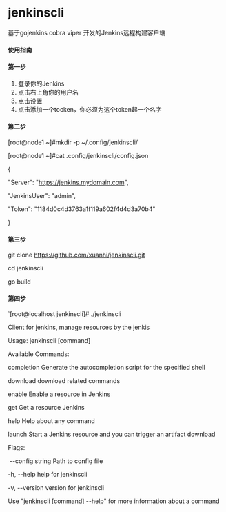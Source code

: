 # jenkinscli

基于gojenkins cobra viper 开发的Jenkins远程构建客户端

#### 使用指南 

#### 第一步

1. 登录你的Jenkins
2. 点击右上角你的用户名
3. 点击设置
4. 点击添加一个tocken，你必须为这个token起一个名字

#### 

#### 第二步



[root@node1 ~]#mkdir -p ~/.config/jenkinscli/

[root@node1 ~]#cat .config/jenkinscli/config.json 

{

 "Server": "https://jenkins.mydomain.com",

 "JenkinsUser": "admin",

 "Token": "1184d0c4d3763a1f119a602f4d4d3a70b4"

}

#### 第三步

git clone https://github.com/xuanhi/jenkinscli.git

cd jenkinscli

go build

#### 第四步

`[root@localhost jenkinscli]# ./jenkinscli 

Client for jenkins, manage resources by the jenkis

Usage:
  jenkinscli [command]

Available Commands:

  completion  Generate the autocompletion script for the specified shell

  download    download related commands

  enable      Enable a resource in Jenkins

  get         Get a resource Jenkins

  help        Help about any command

  launch      Start a Jenkins resource and you can trigger an artifact download

Flags:

​      --config string   Path to config file

  -h, --help            help for jenkinscli

  -v, --version         version for jenkinscli

Use "jenkinscli [command] --help" for more information about a command
